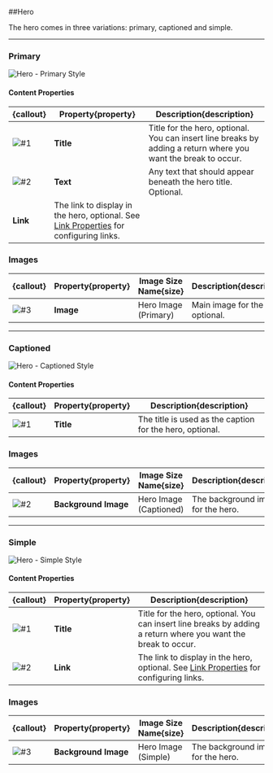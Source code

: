 ##Hero

The hero comes in three variations: primary, captioned and simple.

---

### Primary

![Hero - Primary Style](images/hero-primary.jpg)

#### Content Properties
{callout} | Property{property} | Description{description}
----------|--------------------|-------------------------
![#1](images/icon-callout-1.png)|**Title**|Title for the hero, optional. You can insert line breaks by adding a return where you want the break to occur.
![#2](images/icon-callout-2.png)|**Text**|Any text that should appear beneath the hero title. Optional.
|**Link**|The link to display in the hero, optional.  See [Link Properties](pages/content-blocks/link.md) for configuring links.

### Images
{callout} | Property{property} | Image Size Name{size} | Description{description} 
----------|--------------------|-----------------------|--------------------------
![#3](images/icon-callout-3.png)|**Image**|Hero Image (Primary)|Main image for the hero, optional.
 
---

### Captioned
![Hero - Captioned Style](images/hero-captioned.jpg)

#### Content Properties
{callout} | Property{property} | Description{description}
----------|--------------------|-------------------------
![#1](images/icon-callout-1.png)|**Title**|The title is used as the caption for the hero, optional.

### Images
{callout} | Property{property} | Image Size Name{size} | Description{description} 
----------|--------------------|-----------------------|--------------------------
![#2](images/icon-callout-2.png)|**Background Image**|Hero Image (Captioned)|The background image for the hero.

---

### Simple

![Hero - Simple Style](images/hero-simple.jpg)

#### Content Properties
{callout} | Property{property} | Description{description}
----------|--------------------|-------------------------
![#1](images/icon-callout-1.png)|**Title**|Title for the hero, optional. You can insert line breaks by adding a return where you want the break to occur.
![#2](images/icon-callout-2.png)|**Link**|The link to display in the hero, optional.  See [Link Properties](pages/content-blocks/link.md) for configuring links.

### Images
{callout} | Property{property} | Image Size Name{size} | Description{description} 
----------|--------------------|-----------------------|--------------------------
![#3](images/icon-callout-3.png)|**Background Image**|Hero Image (Simple)|The background image for the hero.